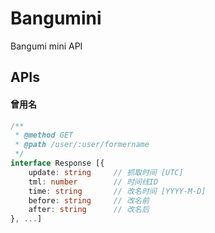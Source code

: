 # Bangumini

Bangumi mini API

## APIs


#### 曾用名

```typescript
/**
 * @method GET
 * @path /user/:user/formername
 */
interface Response [{
    update: string     // 抓取时间 [UTC]
    tml: number        // 时间线ID
    time: string       // 改名时间 [YYYY-M-D]
    before: string     // 改名前
    after: string      // 改名后
}, ...]
```

